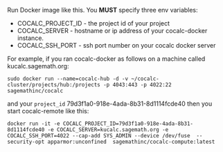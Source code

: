 Run Docker image like this. You **MUST** specify three env variables:

- COCALC_PROJECT_ID - the project id of your project
- COCALC_SERVER - hostname or ip address of your cocalc-docker instance.
- COCALC_SSH_PORT - ssh port number on your cocalc docker server

For example, if you ran cocalc-docker as follows on a machine called kucalc.sagemath.org:

```
sudo docker run --name=cocalc-hub -d -v ~/cocalc-cluster/projects/hub:/projects -p 4043:443 -p 4022:22  sagemathinc/cocalc
```

and your `project_id` 79d3f1a0-918e-4ada-8b31-8d1114fcde40 then you start cocalc-remote like this:

```
docker run -it -e COCALC_PROJECT_ID=79d3f1a0-918e-4ada-8b31-8d1114fcde40 -e COCALC_SERVER=kucalc.sagemath.org -e COCALC_SSH_PORT=4022 --cap-add SYS_ADMIN --device /dev/fuse  --security-opt apparmor:unconfined  sagemathinc/cocalc-compute:latest
```
